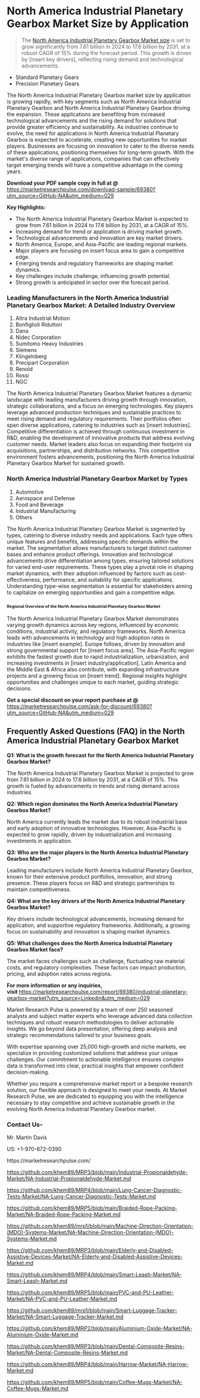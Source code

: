 <h1>North America Industrial Planetary Gearbox Market&nbsp;Size by Application</h1><blockquote><p>The <a href="https://marketresearchpulse.com/download-sample/69380?utm_source=GitHub-NA&amp;utm_medium=029">North America Industrial Planetary Gearbox Market size</a> is set to grow significantly from 7.61 billion in 2024 to 17.6 billion by 2031, at a robust CAGR of 15% during the forecast period. This growth is driven by [insert key drivers], reflecting rising demand and technological advancements.</p></blockquote><ul><li>Standard Planetary Gears <li> Precision Planetary Gears</li></ul><p>The North America Industrial Planetary Gearbox market size by application is growing rapidly, with key segments such as North America Industrial Planetary Gearbox and North America Industrial Planetary Gearbox driving the expansion. These applications are benefiting from increased technological advancements and the rising demand for solutions that provide greater efficiency and sustainability. As industries continue to evolve, the need for applications in North America Industrial Planetary Gearbox is expected to accelerate, creating new opportunities for market players. Businesses are focusing on innovation to cater to the diverse needs of these applications, positioning themselves for long-term growth. With the market's diverse range of applications, companies that can effectively target emerging trends will have a competitive advantage in the coming years.</p><p><strong>Download your PDF sample copy in full at @ </strong><a href="https://marketresearchpulse.com/download-sample/69380?utm_source=GitHub-NA&amp;utm_medium=029">https://marketresearchpulse.com/download-sample/69380?utm_source=GitHub-NA&amp;utm_medium=029</a></p><p><strong>Key Highlights: </strong></p><ul><li>The North America Industrial Planetary Gearbox Market is expected to grow from 7.61 billion in 2024 to 17.6 billion by 2031, at a CAGR of 15%.</li><li>Increasing demand for trend or application is driving market growth.</li><li>Technological advancements and innovation are key market drivers.</li><li>North America, Europe, and Asia-Pacific are leading regional markets.</li><li>Major players are focusing on insert focus area to gain a competitive edge.</li><li>Emerging trends and regulatory frameworks are shaping market dynamics.</li><li>Key challenges include challenge, influencing growth potential.</li><li>Strong growth is anticipated in sector over the forecast period.</li></ul><h3>Leading Manufacturers in the North America Industrial Planetary Gearbox Market: A Detailed Industry Overview</h3><ol><li>Altra Industrial Motion</li><li>Bonfiglioli Riduttori</li><li>Dana</li><li>Nidec Corporation</li><li>Sumitomo Heavy Industries</li><li>Siemens</li><li>Klingelnberg</li><li>Precipart Corporation</li><li>Renold</li><li>Rossi</li><li>NGC</li></ol><div class="flex max-w-full flex-col flex-grow"><div class="min-h-8 text-message flex w-full flex-col items-end gap-2 whitespace-normal break-words [.text-message+&amp;]:mt-5" dir="auto" data-message-author-role="assistant" data-message-id="fd8432e4-4910-450d-b182-61b7bfb0a01f" data-message-model-slug="gpt-4o"><div class="flex w-full flex-col gap-1 empty:hidden first:pt-[3px]"><div class="markdown prose w-full break-words dark:prose-invert light"><p>The North America Industrial Planetary Gearbox Market features a dynamic landscape with leading manufacturers driving growth through innovation, strategic collaborations, and a focus on emerging technologies. Key players leverage advanced production techniques and sustainable practices to meet rising demand and regulatory requirements. Their portfolios often span diverse applications, catering to industries such as [insert industries]. Competitive differentiation is achieved through continuous investment in R&amp;D, enabling the development of innovative products that address evolving customer needs. Market leaders also focus on expanding their footprint via acquisitions, partnerships, and distribution networks. This competitive environment fosters advancements, positioning the North America Industrial Planetary Gearbox Market for sustained growth.</p></div></div></div></div><h3>North America Industrial Planetary Gearbox Market by Types</h3><ol><li>Automotive <li> Aerospace and Defense <li> Food and Beverage <li> Industrial Manufacturing <li> Others</li></ol><div class="flex max-w-full flex-col flex-grow"><div class="min-h-8 text-message flex w-full flex-col items-end gap-2 whitespace-normal break-words [.text-message+&amp;]:mt-5" dir="auto" data-message-author-role="assistant" data-message-id="084470be-0bb7-4664-bddf-5156b4f41249" data-message-model-slug="gpt-4o-mini"><div class="flex w-full flex-col gap-1 empty:hidden first:pt-[3px]"><div class="markdown prose w-full break-words dark:prose-invert light"><p>The North America Industrial Planetary Gearbox Market is segmented by types, catering to diverse industry needs and applications. Each type offers unique features and benefits, addressing specific demands within the market. The segmentation allows manufacturers to target distinct customer bases and enhance product offerings. Innovation and technological advancements drive differentiation among types, ensuring tailored solutions for varied end-user requirements. These types play a pivotal role in shaping market dynamics, with their adoption influenced by factors such as cost-effectiveness, performance, and suitability for specific applications. Understanding type-wise segmentation is essential for stakeholders aiming to capitalize on emerging opportunities and gain a competitive edge.</p></div></div></div></div><h3><span style="font-size: 11px;">Regional Overview of the North America Industrial Planetary Gearbox Market</span></h3><div class="flex max-w-full flex-col flex-grow"><div class="min-h-8 text-message flex w-full flex-col items-end gap-2 whitespace-normal break-words [.text-message+&amp;]:mt-5" dir="auto" data-message-author-role="assistant" data-message-id="e9038762-ce64-4e30-91c9-9bd413514231" data-message-model-slug="gpt-4o-mini"><div class="flex w-full flex-col gap-1 empty:hidden first:pt-[3px]"><div class="markdown prose w-full break-words dark:prose-invert light"><p>The North America Industrial Planetary Gearbox Market demonstrates varying growth dynamics across key regions, influenced by economic conditions, industrial activity, and regulatory frameworks. North America leads with advancements in technology and high adoption rates in industries like [insert example]. Europe follows, driven by innovation and strong governmental support for [insert focus area]. The Asia-Pacific region exhibits the fastest growth due to rapid industrialization, urbanization, and increasing investments in [insert industry/application]. Latin America and the Middle East &amp; Africa also contribute, with expanding infrastructure projects and a growing focus on [insert trend]. Regional insights highlight opportunities and challenges unique to each market, guiding strategic decisions.</p></div></div></div></div><p><strong>Get a special discount on your report purchase at @ </strong><a href="https://marketresearchpulse.com/ask-for-discount/69380?utm_source=GitHub-NA&amp;utm_medium=029">https://marketresearchpulse.com/ask-for-discount/69380?utm_source=GitHub-NA&amp;utm_medium=029</a></p><h2>Frequently Asked Questions (FAQ) in the North America Industrial Planetary Gearbox Market</h2><p><strong>Q1: What is the growth forecast for the North America Industrial Planetary Gearbox Market?</strong></p><p>The North America Industrial Planetary Gearbox Market is projected to grow from 7.61 billion in 2024 to 17.6 billion by 2031, at a CAGR of 15%. This growth is fueled by advancements in trends and rising demand across industries.</p><p><strong>Q2: Which region dominates the North America Industrial Planetary Gearbox Market?</strong></p><p>North America currently leads the market due to its robust industrial base and early adoption of innovative technologies. However, Asia-Pacific is expected to grow rapidly, driven by industrialization and increasing investments in application.</p><p><strong>Q3: Who are the major players in the North America Industrial Planetary Gearbox Market?</strong></p><p>Leading manufacturers include North America Industrial Planetary Gearbox, known for their extensive product portfolios, innovation, and strong presence. These players focus on R&amp;D and strategic partnerships to maintain competitiveness.</p><p><strong>Q4: What are the key drivers of the North America Industrial Planetary Gearbox Market?</strong></p><p>Key drivers include technological advancements, increasing demand for application, and supportive regulatory frameworks. Additionally, a growing focus on sustainability and innovation is shaping market dynamics.</p><p><strong>Q5: What challenges does the North America Industrial Planetary Gearbox Market face?</strong></p><p>The market faces challenges such as challenge, fluctuating raw material costs, and regulatory complexities. These factors can impact production, pricing, and adoption rates across regions.</p><p><strong>For more information or any inquiries, visit&nbsp;</strong><a href="https://marketresearchpulse.com/report/69380/industrial-planetary-gearbox-market?utm_source=Linkedin&utm_medium=029">https://marketresearchpulse.com/report/69380/industrial-planetary-gearbox-market?utm_source=Linkedin&utm_medium=029</a></p><p>Market Research Pulse is powered by a team of over 250 seasoned analysts and subject matter experts who leverage advanced data collection techniques and robust research methodologies to deliver actionable insights. We go beyond data presentation, offering deep analysis and strategic recommendations tailored to your business goals.</p><p>With expertise spanning over 25,000 high-growth and niche markets, we specialize in providing customized solutions that address your unique challenges. Our commitment to actionable intelligence ensures complex data is transformed into clear, practical insights that empower confident decision-making.</p><p>Whether you require a comprehensive market report or a bespoke research solution, our flexible approach is designed to meet your needs. At Market Research Pulse, we are dedicated to equipping you with the intelligence necessary to stay competitive and achieve sustainable growth in the evolving North America Industrial Planetary Gearbox market.</p><h3><strong>Contact Us-</strong></h3><p>Mr. Martin Davis</p><p>US: +1-970-672-0390</p><p>https://marketresearchpulse.com/</p><p><a href="https://github.com/khem89/MRP3/blob/main/Industrial-Propionaldehyde-Market/NA-Industrial-Propionaldehyde-Market.md">https://github.com/khem89/MRP3/blob/main/Industrial-Propionaldehyde-Market/NA-Industrial-Propionaldehyde-Market.md</a></p><p><a href="https://github.com/khem89/MRP4/blob/main/Lung-Cancer-Diagnostic-Tests-Market/NA-Lung-Cancer-Diagnostic-Tests-Market.md">https://github.com/khem89/MRP4/blob/main/Lung-Cancer-Diagnostic-Tests-Market/NA-Lung-Cancer-Diagnostic-Tests-Market.md</a></p><p><a href="https://github.com/khem89/MRP5/blob/main/Braided-Rope-Packing-Market/NA-Braided-Rope-Packing-Market.md">https://github.com/khem89/MRP5/blob/main/Braided-Rope-Packing-Market/NA-Braided-Rope-Packing-Market.md</a></p><p><a href="https://github.com/khem89/mrp1/blob/main/Machine-Direction-Orientation-(MDO)-Systems-Market/NA-Machine-Direction-Orientation-(MDO)-Systems-Market.md">https://github.com/khem89/mrp1/blob/main/Machine-Direction-Orientation-(MDO)-Systems-Market/NA-Machine-Direction-Orientation-(MDO)-Systems-Market.md</a></p><p><a href="https://github.com/khem89/MRP3/blob/main/Elderly-and-Disabled-Assistive-Devices-Market/NA-Elderly-and-Disabled-Assistive-Devices-Market.md">https://github.com/khem89/MRP3/blob/main/Elderly-and-Disabled-Assistive-Devices-Market/NA-Elderly-and-Disabled-Assistive-Devices-Market.md</a></p><p><a href="https://github.com/khem89/MRP4/blob/main/Smart-Leash-Market/NA-Smart-Leash-Market.md">https://github.com/khem89/MRP4/blob/main/Smart-Leash-Market/NA-Smart-Leash-Market.md</a></p><p><a href="https://github.com/khem89/MRP5/blob/main/PVC-and-PU-Leather-Market/NA-PVC-and-PU-Leather-Market.md">https://github.com/khem89/MRP5/blob/main/PVC-and-PU-Leather-Market/NA-PVC-and-PU-Leather-Market.md</a></p><p><a href="https://github.com/khem89/mrp1/blob/main/Smart-Luggage-Tracker-Market/NA-Smart-Luggage-Tracker-Market.md">https://github.com/khem89/mrp1/blob/main/Smart-Luggage-Tracker-Market/NA-Smart-Luggage-Tracker-Market.md</a></p><p><a href="https://github.com/khem89/MRP2/blob/main/Aluminium-Oxide-Market/NA-Aluminium-Oxide-Market.md">https://github.com/khem89/MRP2/blob/main/Aluminium-Oxide-Market/NA-Aluminium-Oxide-Market.md</a></p><p><a href="https://github.com/khem89/MRP3/blob/main/Dental-Composite-Resins-Market/NA-Dental-Composite-Resins-Market.md">https://github.com/khem89/MRP3/blob/main/Dental-Composite-Resins-Market/NA-Dental-Composite-Resins-Market.md</a></p><p><a href="https://github.com/khem89/MRP4/blob/main/Harrow-Market/NA-Harrow-Market.md">https://github.com/khem89/MRP4/blob/main/Harrow-Market/NA-Harrow-Market.md</a></p><p><a href="https://github.com/khem89/MRP5/blob/main/Coffee-Mugs-Market/NA-Coffee-Mugs-Market.md">https://github.com/khem89/MRP5/blob/main/Coffee-Mugs-Market/NA-Coffee-Mugs-Market.md</a></p>
